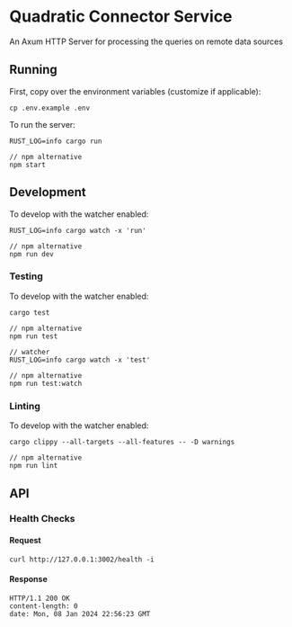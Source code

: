 # Quadratic Connector Service

An Axum HTTP Server for processing the queries on remote data sources

## Running

First, copy over the environment variables (customize if applicable):

```shell
cp .env.example .env
```

To run the server:

```shell
RUST_LOG=info cargo run

// npm alternative
npm start
```

## Development

To develop with the watcher enabled:

```shell
RUST_LOG=info cargo watch -x 'run'

// npm alternative
npm run dev
```

### Testing

To develop with the watcher enabled:

```shell
cargo test

// npm alternative
npm run test

// watcher
RUST_LOG=info cargo watch -x 'test'

// npm alternative
npm run test:watch
```

### Linting

To develop with the watcher enabled:

```shell
cargo clippy --all-targets --all-features -- -D warnings

// npm alternative
npm run lint
```

## API

### Health Checks

#### Request

```shell
curl http://127.0.0.1:3002/health -i
```

#### Response

```shell
HTTP/1.1 200 OK
content-length: 0
date: Mon, 08 Jan 2024 22:56:23 GMT
```